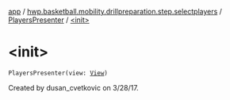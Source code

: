 [app](../../index.md) / [hwp.basketball.mobility.drillpreparation.step.selectplayers](../index.md) / [PlayersPresenter](index.md) / [&lt;init&gt;](.)

# &lt;init&gt;

`PlayersPresenter(view: `[`View`](../-players-contract/-view/index.md)`)`

Created by dusan_cvetkovic on 3/28/17.


